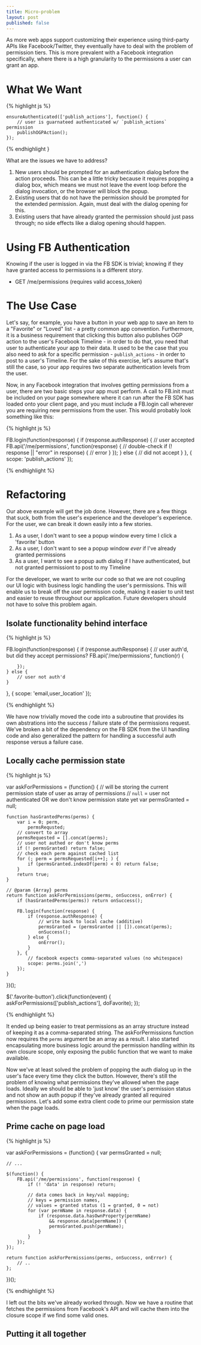 ```yaml
---
title: Micro-problem
layout: post
published: false
---
```


As more web apps support customizing their experience using third-party APIs like Facebook/Twitter, they eventually have to deal with the problem of permission tiers. This is more prevalent with a Facebook integration specifically, where there is a high granularity to the permissions a user can grant an app.

What We Want
============

{% highlight js %}

	ensureAuthenticated(['publish_actions'], function() {
		// user is guarnateed authenticated w/ `publish_actions` permission
		publishOGPAction();
	});

{% endhighlight }

What are the issues we have to address?

1. New users should be prompted for an authentication dialog before the action proceeds. This can be a little tricky because it requires popping a dialog box, which means we must not leave the event loop before the dialog invocation, or the browser will block the popup.
2. Existing users that do not have the permission should be prompted for the extended permission. Again, must deal with the dialog opening for this.
3. Existing users that have already granted the permission should just pass through; no side effects like a dialog opening should happen.

Using FB Authentication
=======================

Knowing if the user is logged in via the FB SDK is trivial; knowing if they have granted access to permissions is a different story.

- GET /me/permissions (requires valid access_token)

The Use Case
============

Let's say, for example, you have a button in your web app to save an item to a "Favorite" or "Loved" list - a pretty common app convention. Furthermore, it is a business requirement that clicking this button also publishes OGP action to the user's Facebook Timeline - in order to do that, you need that user to authenticate your app to their data. It used to be the case that you also need to ask for a specific permission - `publish_actions` - in order to post to a user's Timeline. For the sake of this exercise, let's assume that's still the case, so your app requires two separate authentication levels from the user.

Now, in any Facebook integration that involves getting permissions from a user, there are two basic steps your app must perform. A call to FB.init must be included on your page somewhere where it can run after the FB SDK has loaded onto your client page, and you must include a FB.login call wherever you are requiring new permissions from the user. This would probably look something like this:

{% highlight js %}

FB.login(function(response) {
	if (response.authResponse) {
		// user accepted
		FB.api('/me/permissions', function(response) {
			// double-check
			if (! response || "error" in response) {
				// error
			}
		});
	} else {
		// did not accept
	}
}, {
	scope: 'publish_actions'
});

{% endhighlight %}

Refactoring
===========

Our above example will get the job done. However, there are a few things that suck, both from the user's experience and the developer's experience. For the user, we can break it down easily into a few stories.

1. As a user, I don't want to see a popup window every time I click a 'favorite' button
2. As a user, I don't want to see a popup window _ever_ if I've already granted permissions
3. As a user, I want to see a popup auth dialog if I have authenticated, but not granted permissiont to post to my Timeline

For the developer, we want to write our code so that we are not coupling our UI logic with business logic handling the user's permissions. This will enable us to break off the user permission code, making it easier to unit test and easier to reuse throughout our application. Future developers should not have to solve this problem again.

Isolate functionality behind interface
--------------------------------------

{% highlight js %}

FB.login(function(response) {
	if (response.authResponse) {
		// user auth'd, but did they accept permissions?
		FB.api('/me/permissions', function(r) {

		});
	} else {
		// user not auth'd
	}
}, {
	scope: 'email,user_location'
});

{% endhighlight %}

We have now trivially moved the code into a subroutine that provides its own abstrations into the success / failure state of the permissions request. We've broken a bit of the dependency on the FB SDK from the UI handling code and also generalized the pattern for handling a successful auth response versus a failure case.

Locally cache permission state
------------------------------

{% highlight js %}

var askForPermissions = (function() {
	// will be storing the current permission state of user as array of permissions
	// `null` = user not authenticated OR we don't know permission state yet
	var permsGranted = null;

	function hasGrantedPerms(perms) {
		var i = 0; perm,
			permsRequsted;
		// convert to array
		permsRequested = [].concat(perms);
		// user not authed or don't know perms
		if (! permsGranted) return false;
		// check each perm against cached list
		for (; perm = permsRequested[i++]; ) {
			if (permsGranted.indexOf(perm) < 0) return false;
		}
		return true;
	}

	// @param {Array} perms
	return function askForPermissions(perms, onSuccess, onError) {
		if (hasGrantedPerms(perms)) return onSuccess();

		FB.login(function(response) {
			if (response.authResponse) {
				// write back to local cache (additive)
				permsGranted = (permsGranted || []).concat(perms);
				onSuccess();
			} else {
				onError();
			}
		}, {
			// facebook expects comma-separated values (no whitespace)
			scope: perms.join(',')
		});
	}
})();

$('.favorite-button').click(function(event) {
	askForPermissions(['publish_actions'], doFavorite);
});

{% endhighlight %}

It ended up being easier to treat permissions as an array structure instead of keeping it as a comma-separated string. The askForPermissions function now requires the `perms` argument be an array as a result. I also started encapsulating more business logic around the permission handling within its own closure scope, only exposing the public function that we want to make available.

Now we've at least solved the problem of popping the auth dialog up in the user's face every time they click the button. However, there's still the problem of knowing what permissions they've allowed when the page loads. Ideally we should be able to 'just know' the user's permission status and not show an auth popup if they've already granted all required permissions. Let's add some extra client code to prime our permission state when the page loads.

Prime cache on page load
------------------------

{% highlight js %}

var askForPermissions = (function() {
	var permsGranted = null;

	// ...

	$(function() {
		FB.api('/me/permissions', function(response) {
			if (! 'data' in response) return;

			// data comes back in key/val mapping;
			// keys = permission names,
			// values = granted status (1 = granted, 0 = not)
			for (var permName in response.data) {
				if (response.data.hasOwnProperty(permName)
					&& response.data[permName]) {
					permsGranted.push(permName);
				}
			}
		});
	});

	return function askForPermissions(perms, onSuccess, onError) {
		// ..
	};
})();

{% endhighlight %}

I left out the bits we've already worked through. Now we have a routine that fetches the permissions from Facebook's API and will cache them into the closure scope if we find some valid ones.

Putting it all together
-----------------------

